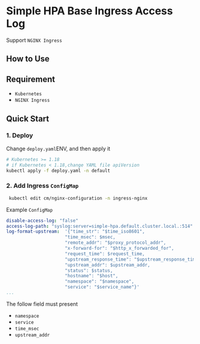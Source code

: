 # Simple HPA Base Ingress Access Log

Support `NGINX Ingress`

## How to Use

## Requirement

- `Kubernetes`
- `NGINX Ingress`

## Quick Start

### 1. Deploy

Change `deploy.yaml`ENV, and then apply it

  ```bash
  # Kubernetes >= 1.18
  # if Kubernetes < 1.18,change YAML file apiVersion
  kubectl apply -f deploy.yaml -n default
  ```

### 2.  Add  Ingress `ConfigMap`

```bash
 kubectl edit cm/nginx-configuration -n ingress-nginx
 ```
  
Example `ConfigMap`

```yaml
disable-access-log: "false"
access-log-path: "syslog:server=simple-hpa.default.cluster.local.:514"
log-format-upstream:  '{"time_str": "$time_iso8601",
                      "time_msec": $msec,
                      "remote_addr": "$proxy_protocol_addr",
                      "x-forward-for": "$http_x_forwarded_for",
                      "request_time": $request_time,
                      "upstream_response_time": "$upstream_response_time",
                      "upstream_addr": $upstream_addr,
                      "status": $status,
                      "hostname": "$host",
                      "namespace": "$namespace",
                      "service": "$service_name"}'
...
 ```

The follow field must present
- `namespace`
- `service`
- `time_msec`
- `upstream_addr`
